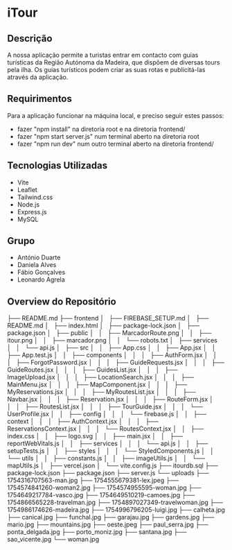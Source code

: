 # iTour

## Descrição
A nossa aplicação permite a turistas entrar em contacto com guias turísticas da Região Autónoma da Madeira, que dispõem de diversas tours pela ilha. Os guias turísticos podem criar as suas rotas e publicitá-las através da aplicação.

## Requirimentos
Para a aplicação funcionar na máquina local, e preciso seguir estes passos:
- fazer "npm install" na diretoria root e na diretoria frontend/
- fazer "npm start server.js" num terminal aberto na diretoria root
- fazer "npm run dev" num outro terminal aberto na diretoria frontend/

## Tecnologias Utilizadas
- Vite
- Leaflet
- Tailwind.css
- Node.js
- Express.js
- MySQL

## Grupo
- António Duarte
- Daniela Alves
- Fábio Gonçalves
- Leonardo Agrela
  
## Overview do Repositório

├── README.md
├── frontend
│   ├── FIREBASE_SETUP.md
│   ├── README.md
│   ├── index.html
│   ├── package-lock.json
│   ├── package.json
│   ├── public
│   │   ├── MarcadorRoute.png
│   │   ├── itour.png
│   │   ├── marcador.png
│   │   └── robots.txt
│   ├── services
│   │   └── api.js
│   ├── src
│   │   ├── App.css
│   │   ├── App.jsx
│   │   ├── App.test.js
│   │   ├── components
│   │   │   ├── AuthForm.jsx
│   │   │   ├── ForgotPassword.jsx
│   │   │   ├── GuideRequests.jsx
│   │   │   ├── GuideRoutes.jsx
│   │   │   ├── GuidesList.jsx
│   │   │   ├── ImageUpload.jsx
│   │   │   ├── LocationSearch.jsx
│   │   │   ├── MainMenu.jsx
│   │   │   ├── MapComponent.jsx
│   │   │   ├── MyReservations.jsx
│   │   │   ├── MyRoutesList.jsx
│   │   │   ├── Navbar.jsx
│   │   │   ├── Reservation.jsx
│   │   │   ├── RouteForm.jsx
│   │   │   ├── RoutesList.jsx
│   │   │   ├── TourGuide.jsx
│   │   │   └── UserProfile.jsx
│   │   ├── config
│   │   │   └── firebase.js
│   │   ├── context
│   │   │   ├── AuthContext.jsx
│   │   │   ├── ReservationsContext.jsx
│   │   │   └── RoutesContext.jsx
│   │   ├── index.css
│   │   ├── logo.svg
│   │   ├── main.jsx
│   │   ├── reportWebVitals.js
│   │   ├── services
│   │   │   └── api.js
│   │   ├── setupTests.js
│   │   ├── styles
│   │   │   └── StyledComponents.js
│   │   └── utils
│   │       ├── constants.js
│   │       ├── imageUtils.js
│   │       └── mapUtils.js
│   ├── vercel.json
│   └── vite.config.js
├── itourdb.sql
├── package-lock.json
├── package.json
├── server.js
└── uploads
    ├── 1754316707563-man.jpg
    ├── 1754555679381-lex.jpeg
    ├── 1754574841260-woman2.jpg
    ├── 1754574955595-woman.jpg
    ├── 1754649217784-vasco.jpg
    ├── 1754649510219-camoes.jpg
    ├── 1754866565228-travelman.jpg
    ├── 1754897027349-travelwoman.jpg
    ├── 1754986174626-madeira.jpg
    ├── 1754996796205-luigi.jpg
    ├── calheta.jpg
    ├── canical.jpg
    ├── funchal.jpg
    ├── garajau.jpg
    ├── gardens.jpg
    ├── mario.jpg
    ├── mountains.jpg
    ├── oeste.jpeg
    ├── paul_serra.jpg
    ├── ponta_delgada.jpg
    ├── porto_moniz.jpg
    ├── santana.jpg
    ├── sao_vicente.jpg
    └── woman.jpg
